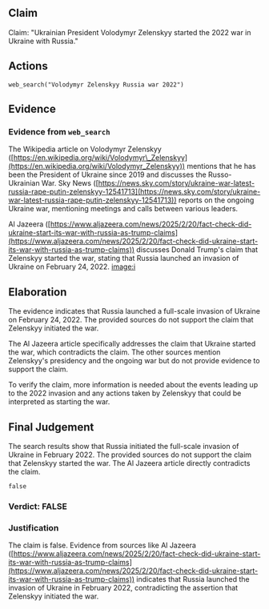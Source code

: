 ## Claim
Claim: "Ukrainian President Volodymyr Zelenskyy started the 2022 war in Ukraine with Russia."

## Actions
```
web_search("Volodymyr Zelenskyy Russia war 2022")
```

## Evidence
### Evidence from `web_search`
The Wikipedia article on Volodymyr Zelenskyy ([https://en.wikipedia.org/wiki/Volodymyr\_Zelenskyy](https://en.wikipedia.org/wiki/Volodymyr_Zelenskyy)) mentions that he has been the President of Ukraine since 2019 and discusses the Russo-Ukrainian War. Sky News ([https://news.sky.com/story/ukraine-war-latest-russia-rape-putin-zelenskyy-12541713](https://news.sky.com/story/ukraine-war-latest-russia-rape-putin-zelenskyy-12541713)) reports on the ongoing Ukraine war, mentioning meetings and calls between various leaders.

Al Jazeera ([https://www.aljazeera.com/news/2025/2/20/fact-check-did-ukraine-start-its-war-with-russia-as-trump-claims](https://www.aljazeera.com/news/2025/2/20/fact-check-did-ukraine-start-its-war-with-russia-as-trump-claims)) discusses Donald Trump's claim that Zelenskyy started the war, stating that Russia launched an invasion of Ukraine on February 24, 2022. <image:i>


## Elaboration
The evidence indicates that Russia launched a full-scale invasion of Ukraine on February 24, 2022. The provided sources do not support the claim that Zelenskyy initiated the war.

The Al Jazeera article specifically addresses the claim that Ukraine started the war, which contradicts the claim. The other sources mention Zelenskyy's presidency and the ongoing war but do not provide evidence to support the claim.

To verify the claim, more information is needed about the events leading up to the 2022 invasion and any actions taken by Zelenskyy that could be interpreted as starting the war.


## Final Judgement
The search results show that Russia initiated the full-scale invasion of Ukraine in February 2022. The provided sources do not support the claim that Zelenskyy started the war. The Al Jazeera article directly contradicts the claim.

`false`


### Verdict: FALSE

### Justification
The claim is false. Evidence from sources like Al Jazeera ([https://www.aljazeera.com/news/2025/2/20/fact-check-did-ukraine-start-its-war-with-russia-as-trump-claims](https://www.aljazeera.com/news/2025/2/20/fact-check-did-ukraine-start-its-war-with-russia-as-trump-claims)) indicates that Russia launched the invasion of Ukraine in February 2022, contradicting the assertion that Zelenskyy initiated the war.
